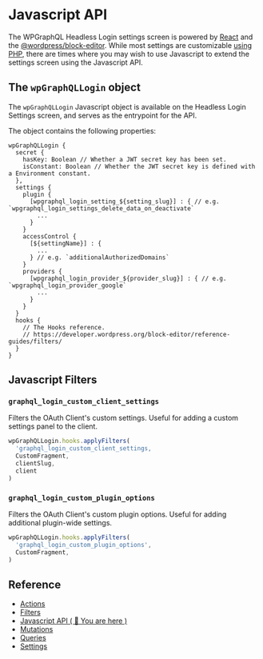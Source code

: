 # Javascript API

The WPGraphQL Headless Login settings screen is powered by [React](https://reactjs.org/) and the [@wordpress/block-editor](https://developer.wordpress.org/block-editor/reference-guides/). While most settings are customizable [using PHP](./filters.md#graphql_login_client_options_schema), there are times where you may wish to use Javascript to extend the settings screen using the Javascript API.

## The `wpGraphQLLogin` object

The `wpGraphQLLogin` Javascript object is available on the Headless Login Settings screen, and serves as the entrypoint for the API.

The object contains the following properties:

```tsx
wpGraphQLLogin {
  secret {
    hasKey: Boolean // Whether a JWT secret key has been set. 
    isConstant: Boolean // Whether the JWT secret key is defined with a Environment constant.
  },
  settings {
    plugin {
      [wpgraphql_login_setting_${setting_slug}] : { // e.g. `wpgraphql_login_settings_delete_data_on_deactivate`
        ...
      }
    }
    accessControl {
      [${settingName}] : {
        ...
      } // e.g. `additionalAuthorizedDomains`
    }
    providers {
      [wpgraphql_login_provider_${provider_slug}] : { // e.g. `wpgraphql_login_provider_google`
        ...
      }
    }
  }
  hooks {
    // The Hooks reference.
    // https://developer.wordpress.org/block-editor/reference-guides/filters/
  }
}
```

## Javascript Filters

### `graphql_login_custom_client_settings`

Filters the OAuth Client's custom settings. Useful for adding a custom settings panel to the client.

```js
wpGraphQLLogin.hooks.applyFilters(
  'graphql_login_custom_client_settings,
  CustomFragment,
  clientSlug,
  client
)
```

### `graphql_login_custom_plugin_options`

Filters the OAuth Client's custom plugin options. Useful for adding additional plugin-wide settings.

```js
wpGraphQLLogin.hooks.applyFilters(
  'graphql_login_custom_plugin_options',
  CustomFragment,
)
```

## Reference

- [Actions](/docs/reference/actions.md)
- [Filters](/docs/reference/filters.md)
- [Javascript API ( 🎯 You are here )](/docs/reference/javascript-api.md)
- [Mutations](/docs/reference/mutations.md)
- [Queries](/docs/reference/queries.md)
- [Settings](/docs/reference/settings.md)
